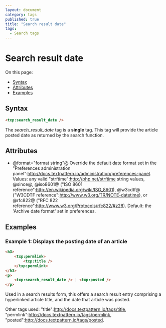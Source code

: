 ```yaml
---
layout: document
category: tags
published: true
title: "Search result date"
tags:
  - Search tags
---
```


# Search result date

On this page:

* [Syntax](#user-content-syntax)
* [Attributes](#user-content-attributes)
* [Examples](#user-content-examples)

## Syntax

```html
<txp:search_result_date />
```

The *search_result_date* tag is a __single__ tag. This tag will provide the article posted date as returned by the search function.

## Attributes

* @format="format string"@
Override the default date format set in the "Preferences administration panel":http://docs.textpattern.io/administration/preferences-panel.
Values: any valid "strftime":http://php.net/strftime string values, @since@, @iso8601@ ("ISO 8601 reference":http://en.wikipedia.org/wiki/ISO_8601), @w3cdtf@ ("W3CDTF reference":http://www.w3.org/TR/NOTE-datetime), or @rfc822@ ("RFC 822 reference":http://www.w3.org/Protocols/rfc822/#z28).
Default: the 'Archive date format' set in preferences.

## Examples

### Example 1: Displays the posting date of an article

```html
<h3>
    <txp:permlink>
        <txp:title />
    </txp:permlink>
</h3>
<p>
    <txp:search_result_date /> | <txp:posted />
</p>
```

Used in a search results form, this offers a search result entry comprising a hyperlinked article title, and the date that article was posted.

Other tags used: "title":http://docs.textpattern.io/tags/title, "permlink":http://docs.textpattern.io/tags/permlink, "posted":http://docs.textpattern.io/tags/posted.
